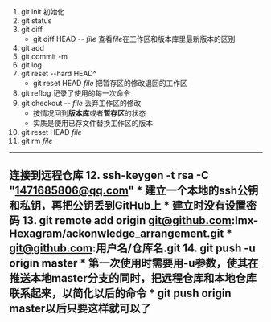 1. git init 初始化
2. git status
3. git diff
   * git diff HEAD -- *file* 查看*file*在工作区和版本库里最新版本的区别
4. git add
5. git commit -m
6. git log
7. git reset --hard HEAD^
    * git reset HEAD *file* 把暂存区的修改退回的工作区
8. git reflog 记录了使用的每一次命令
9. git checkout -- *file* 丢弃工作区的修改
    * 按情况回到**版本库**或者**暂存区**的状态
    * 实质是使用已存文件替换工作区的版本
10. git reset HEAD *file*
11. git rm *file*
------------------------------------------------------------------------------
连接到远程仓库
12. ssh-keygen -t rsa -C "1471685806@qq.com"
    * 建立一个本地的ssh公钥和私钥，再把公钥丢到GitHub上
    * 建立时没有设置密码
13. git remote add origin git@github.com:lmx-Hexagram/ackonwledge_arrangement.git
    * git@github.com:用户名/仓库名.git
14. git push -u origin master
    * 第一次使用时需要用-u参数，使其在推送本地master分支的同时，把远程仓库和本地仓库联系起来，以简化以后的命令
    * git push origin master以后只要这样就可以了
------------------------------------------------------------------------------